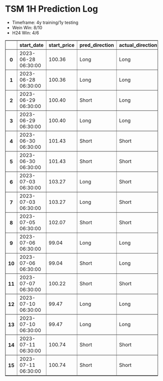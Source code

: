 <h1>TSM 1H Prediction Log</h1>

* Timeframe: 4y training/1y testing
* Wein Win: 8/10
* H24  Win: 4/6
<table border="1" class="dataframe">
  <thead>
    <tr style="text-align: right;">
      <th></th>
      <th>start_date</th>
      <th>start_price</th>
      <th>pred_direction</th>
      <th>actual_direction</th>
      <th>end_date</th>
      <th>end_price</th>
      <th>difference</th>
      <th>model_type</th>
    </tr>
  </thead>
  <tbody>
    <tr>
      <th>0</th>
      <td>2023-06-28 06:30:00</td>
      <td>100.36</td>
      <td>Long</td>
      <td>Long</td>
      <td>2023-06-28 12:00:00</td>
      <td>100.92</td>
      <td>0.56</td>
      <td>Wein</td>
    </tr>
    <tr>
      <th>1</th>
      <td>2023-06-28 06:30:00</td>
      <td>100.36</td>
      <td>Long</td>
      <td>Long</td>
      <td>2023-06-28 12:00:00</td>
      <td>100.92</td>
      <td>0.56</td>
      <td>H24</td>
    </tr>
    <tr>
      <th>2</th>
      <td>2023-06-29 06:30:00</td>
      <td>100.40</td>
      <td>Short</td>
      <td>Long</td>
      <td>2023-06-29 12:00:00</td>
      <td>100.50</td>
      <td>0.24</td>
      <td>H24</td>
    </tr>
    <tr>
      <th>3</th>
      <td>2023-06-29 06:30:00</td>
      <td>100.40</td>
      <td>Long</td>
      <td>Long</td>
      <td>2023-06-29 12:00:00</td>
      <td>100.50</td>
      <td>0.24</td>
      <td>Wein</td>
    </tr>
    <tr>
      <th>4</th>
      <td>2023-06-30 06:30:00</td>
      <td>101.43</td>
      <td>Short</td>
      <td>Short</td>
      <td>2023-06-30 12:00:00</td>
      <td>100.92</td>
      <td>-0.51</td>
      <td>Wein</td>
    </tr>
    <tr>
      <th>5</th>
      <td>2023-06-30 06:30:00</td>
      <td>101.43</td>
      <td>Short</td>
      <td>Short</td>
      <td>2023-06-30 12:00:00</td>
      <td>100.92</td>
      <td>-0.51</td>
      <td>H24</td>
    </tr>
    <tr>
      <th>6</th>
      <td>2023-07-03 06:30:00</td>
      <td>103.27</td>
      <td>Long</td>
      <td>Short</td>
      <td>2023-07-03 12:00:00</td>
      <td>103.15</td>
      <td>-0.12</td>
      <td>H24</td>
    </tr>
    <tr>
      <th>7</th>
      <td>2023-07-03 06:30:00</td>
      <td>103.27</td>
      <td>Long</td>
      <td>Short</td>
      <td>2023-07-03 12:00:00</td>
      <td>103.15</td>
      <td>-0.12</td>
      <td>Wein</td>
    </tr>
    <tr>
      <th>8</th>
      <td>2023-07-05 06:30:00</td>
      <td>102.07</td>
      <td>Short</td>
      <td>Short</td>
      <td>2023-07-05 10:00:00</td>
      <td>101.49</td>
      <td>-0.58</td>
      <td>H24</td>
    </tr>
    <tr>
      <th>9</th>
      <td>2023-07-06 06:30:00</td>
      <td>99.04</td>
      <td>Long</td>
      <td>Long</td>
      <td>2023-07-06 07:00:00</td>
      <td>99.08</td>
      <td>0.04</td>
      <td>H24</td>
    </tr>
    <tr>
      <th>10</th>
      <td>2023-07-06 06:30:00</td>
      <td>99.04</td>
      <td>Short</td>
      <td>Long</td>
      <td>2023-07-06 12:00:00</td>
      <td>99.46</td>
      <td>0.42</td>
      <td>Wein</td>
    </tr>
    <tr>
      <th>11</th>
      <td>2023-07-07 06:30:00</td>
      <td>100.22</td>
      <td>Short</td>
      <td>Short</td>
      <td>2023-07-07 07:00:00</td>
      <td>100.21</td>
      <td>-0.01</td>
      <td>Wein</td>
    </tr>
    <tr>
      <th>12</th>
      <td>2023-07-10 06:30:00</td>
      <td>99.47</td>
      <td>Long</td>
      <td>Long</td>
      <td>2023-07-10 07:00:00</td>
      <td>99.59</td>
      <td>0.12</td>
      <td>Wein</td>
    </tr>
    <tr>
      <th>13</th>
      <td>2023-07-10 06:30:00</td>
      <td>99.47</td>
      <td>Long</td>
      <td>Long</td>
      <td>2023-07-10 07:00:00</td>
      <td>99.59</td>
      <td>0.12</td>
      <td>Wein</td>
    </tr>
    <tr>
      <th>14</th>
      <td>2023-07-11 06:30:00</td>
      <td>100.74</td>
      <td>Short</td>
      <td>Short</td>
      <td>2023-07-11 07:00:00</td>
      <td>100.58</td>
      <td>-0.16</td>
      <td>Wein</td>
    </tr>
    <tr>
      <th>15</th>
      <td>2023-07-11 06:30:00</td>
      <td>100.74</td>
      <td>Short</td>
      <td>Short</td>
      <td>2023-07-11 12:00:00</td>
      <td>100.73</td>
      <td>-0.01</td>
      <td>Wein</td>
    </tr>
  </tbody>
</table>